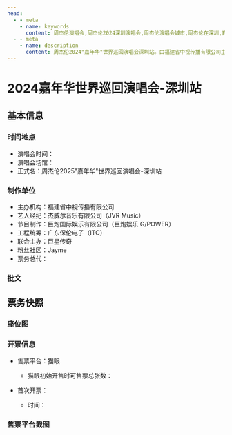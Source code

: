 ```yaml
---
head:
  - - meta
    - name: keywords
      content: 周杰伦演唱会,周杰伦2024深圳演唱会,周杰伦演唱会城市,周杰伦在深圳,嘉年华演唱会深圳制作团队名单,2024深圳演唱会,深圳演唱会门票
  - - meta
    - name: description
      content: 周杰伦2024"嘉年华"世界巡回演唱会深圳站。由福建省中视传播有限公司主办，杰威尔音乐、巨炮娱乐（G/POWER）、广东保伦电子（ITC）、巨星传奇联合制作。关注网站获取最新票务信息。
---
```


# 2024嘉年华世界巡回演唱会-深圳站

## 基本信息

### 时间地点
- 演唱会时间：
- 演唱会场馆：
- 正式名：周杰伦2025"嘉年华"世界巡回演唱会-深圳站

### 制作单位
- 主办机构：福建省中视传播有限公司 
- 艺人经纪：杰威尔音乐有限公司（JVR Music）
- 节目制作：巨炮国际娱乐有限公司（巨炮娱乐 G/POWER）
- 工程统筹：广东保伦电子（ITC）
- 联合主办：巨星传奇
- 粉丝社区：Jayme
- 票务总代：

### 批文

## 票务快照
### 座位图

### 开票信息
- 售票平台：猫眼
    - 猫眼初始开售时可售票总张数：

- 首次开票：
    - 时间：

### 售票平台截图
